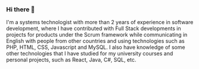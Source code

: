 ### Hi there 👋

I'm a systems technologist with more than 2 years of experience in software development, where I have contributed with Full Stack developments in projects for products under the Scrum framework while communicating in English with people from other countries and using technologies such as PHP, HTML, CSS, Javascript and MySQL. I also have knowledge of some other technologies that I have studied for my university courses and personal projects, such as React, Java, C#, SQL, etc.

<!--
**Alejo-Rojas-R/Alejo-Rojas-R** is a ✨ _special_ ✨ repository because its `README.md` (this file) appears on your GitHub profile.

Here are some ideas to get you started:

- 🔭 I’m currently working on ...
- 🌱 I’m currently learning react
- 👯 I’m looking to collaborate on ...
- 🤔 I’m looking for help with ...
- 💬 Ask me about ...
- 📫 How to reach me: ...
- 😄 Pronouns: ...
- ⚡ Fun fact: ...
-->

